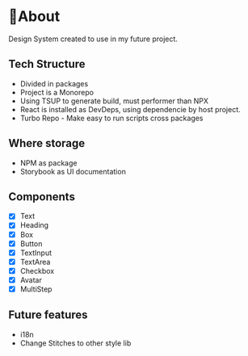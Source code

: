 # 📗About

Design System created to use in my future project.

## Tech Structure

* Divided in packages
* Project is a Monorepo
* Using TSUP to generate build, must performer than NPX
* React is installed as DevDeps, using dependencie by host project.
* Turbo Repo - Make easy to run scripts cross packages

## Where storage

* NPM as package
* Storybook as UI documentation

## Components

* [x] Text
* [x] Heading
* [x] Box
* [x] Button
* [x] TextInput
* [x] TextArea
* [x] Checkbox
* [x] Avatar
* [x] MultiStep

## Future features

* i18n
* Change Stitches to other style lib
